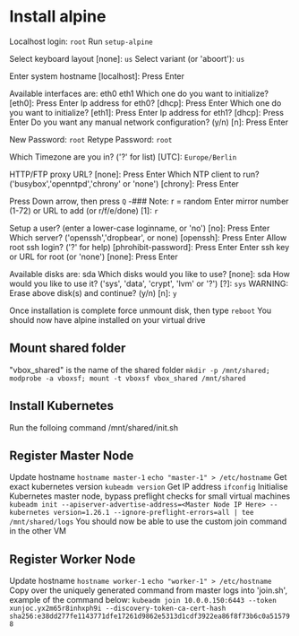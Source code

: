 # Install alpine
Localhost login: `root`
Run `setup-alpine`

Select keyboard layout [none]: `us`
Select variant (or 'aboort'): `us`

Enter system hostname [localhost]: Press Enter

Available interfaces are: eth0 eth1
Which one do you want to initialize? [eth0]: Press Enter
Ip address for eth0? [dhcp]: Press Enter
Which one do you want to initialize? [eth1]: Press Enter
Ip address for eth1? [dhcp]: Press Enter
Do you want any manual network configuration? (y/n) [n]: Press Enter

New Password: `root`
Retype Password: `root`

Which Timezone are you in? ('?' for list) [UTC]: `Europe/Berlin`

HTTP/FTP proxy URL? [none]: Press Enter
Which NTP client to run? ('busybox','openntpd','chrony' or 'none') [chrony]: Press Enter

Press Down arrow, then press `Q`
-### Note: r = random
Enter mirror number (1-72) or URL to add (or r/f/e/done) [1]: `r`

Setup a user? (enter a lower-case loginname, or 'no') [no]: Press Enter
Which server? ('openssh','dropbear', or none) [openssh]: Press Enter
Allow root ssh login? ('?' for help) [phrohibit-password]: Press Enter
Enter ssh key or URL for root (or 'none') [none]: Press Enter

Available disks are: sda
Which disks would you like to use? [none]: sda
How would you like to use it? ('sys', 'data', 'crypt', 'lvm' or '?') [?]: `sys`
WARNING: Erase above disk(s) and continue? (y/n) [n]: `y`

Once installation is complete force unmount disk, then type `reboot`
You should now have alpine installed on your virtual drive

## Mount shared folder
"vbox_shared" is the name of the shared folder
`mkdir -p /mnt/shared; modprobe -a vboxsf; mount -t vboxsf vbox_shared /mnt/shared`

## Install Kubernetes
Run the folloing command
/mnt/shared/init.sh

## Register Master Node
Update hostname
`hostname master-1`
`echo "master-1" > /etc/hostname`
Get exact kubernetes version
`kubeadm version`
Get IP address
`ifconfig` 
Initialise Kubernetes master node, bypass preflight checks for small virtual machines
`kubeadm init --apiserver-advertise-address=<Master Node IP Here> --kubernetes version=1.26.1 --ignore-preflight-errors=all | tee /mnt/shared/logs`
You should now be able to use the custom join command in the other VM

## Register Worker Node
Update hostname
`hostname worker-1`
`echo "worker-1" > /etc/hostname`
Copy over the uniquely generated command from master logs into 'join.sh', example of the command below:
`kubeadm join 10.0.0.150:6443 --token xunjoc.yx2m65r8inhxph9i --discovery-token-ca-cert-hash sha256:e38dd277fe1143771dfe17261d9862e5313d1cdf3922ea86f8f73b6c0a515798`
